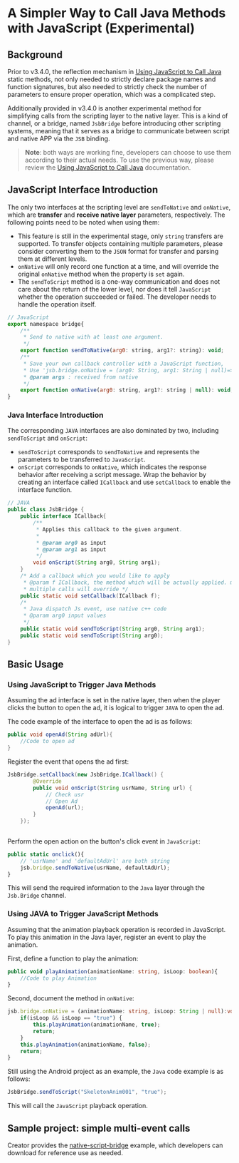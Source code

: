 # A Simpler Way to Call Java Methods with JavaScript (Experimental)

## Background

Prior to v3.4.0, the reflection mechanism in [Using JavaScript to Call Java](./java-reflection.md) static methods, not only needed to strictly declare package names and function signatures, but also needed to strictly check the number of parameters to ensure proper operation, which was a complicated step.

Additionally provided in v3.4.0 is another experimental method for simplifying calls from the scripting layer to the native layer. This is a kind of channel, or a bridge, named `JsbBridge` before introducing other scripting systems, meaning that it serves as a bridge to communicate between script and native APP via the `JSB` binding.

> **Note**: both ways are working fine, developers can choose to use them according to their actual needs. To use the previous way, please review the [Using JavaScript to Call Java](./java-reflection.md) documentation.

## JavaScript Interface Introduction

The only two interfaces at the scripting level are `sendToNative` and `onNative`, which are **transfer** and **receive native layer** parameters, respectively. The following points need to be noted when using them:

- This feature is still in the experimental stage, only `string` transfers are supported. To transfer objects containing multiple parameters, please consider converting them to the `JSON` format for transfer and parsing them at different levels.
- `onNative` will only record one function at a time, and will override the original `onNative` method when the property is `set` again.
- The `sendToScript` method is a one-way communication and does not care about the return of the lower level, nor does it tell `JavaScript` whether the operation succeeded or failed. The developer needs to handle the operation itself.

```js
// JavaScript
export namespace bridge{
    /**
     * Send to native with at least one argument.
     */
    export function sendToNative(arg0: string, arg1?: string): void;
    /**
     * Save your own callback controller with a JavaScript function,
     * Use 'jsb.bridge.onNative = (arg0: String, arg1: String | null)=>{...}'
     * @param args : received from native
     */
    export function onNative(arg0: string, arg1?: string | null): void;
}
```

### Java Interface Introduction

The corresponding `JAVA` interfaces are also dominated by two, including `sendToScript` and `onScript`:

- `sendToScript` corresponds to `sendToNative` and represents the parameters to be transferred to `JavaScript`.
- `onScript` corresponds to `onNative`, which indicates the response behavior after receiving a script message. Wrap the behavior by creating an interface called `ICallback` and use `setCallback` to enable the interface function.

```JAVA
// JAVA
public class JsbBridge {
    public interface ICallback{
        /**
         * Applies this callback to the given argument.
         *
         * @param arg0 as input
         * @param arg1 as input
         */
        void onScript(String arg0, String arg1);
    }
    /* Add a callback which you would like to apply
     * @param f ICallback, the method which will be actually applied. multiple calls will override
     * multiple calls will override */
    public static void setCallback(ICallback f);
    /*
     * Java dispatch Js event, use native c++ code
     * @param arg0 input values
     */
    public static void sendToScript(String arg0, String arg1);
    public static void sendToScript(String arg0);
}
```

## Basic Usage

### Using JavaScript to Trigger Java Methods

Assuming the ad interface is set in the native layer, then when the player clicks the button to open the ad, it is logical to trigger `JAVA` to open the ad.

The code example of the interface to open the ad is as follows:

```JAVA
public void openAd(String adUrl){
    //Code to open ad
}
```

Register the event that opens the ad first:

```JAVA
JsbBridge.setCallback(new JsbBridge.ICallback() {
        @Override
        public void onScript(String usrName, String url) {
            // Check usr
            // Open Ad
            openAd(url);
        }
    });
    
```

Perform the open action on the button's click event in `JavaScript`:

```ts
public static onclick(){
    // 'usrName' and 'defaultAdUrl' are both string
    jsb.bridge.sendToNative(usrName, defaultAdUrl);
} 
```

This will send the required information to the `Java` layer through the `Jsb.Bridge` channel.

### Using JAVA to Trigger JavaScript Methods

Assuming that the animation playback operation is recorded in JavaScript. To play this animation in the Java layer, register an event to play the animation.

First, define a function to play the animation:

```ts
public void playAnimation(animationName: string, isLoop: boolean){
    //Code to play Animation
}
```

Second, document the method in `onNative`:

```ts
jsb.bridge.onNative = (animationName: string, isLoop: String | null):void=>{
    if(isLoop && isLoop == "true") {
        this.playAnimation(animationName, true);
        return;
    }
    this.playAnimation(animationName, false);
    return;
}
```

Still using the Android project as an example, the `Java` code example is as follows:

```JAVA
JsbBridge.sendToScript("SkeletonAnim001", "true");
```

This will call the `JavaScript` playback operation.

## Sample project: simple multi-event calls

Creator provides the [native-script-bridge](https://github.com/cocos-creator/example-3d/tree/v3.4/native-script-bridge) example, which developers can download for reference use as needed.
